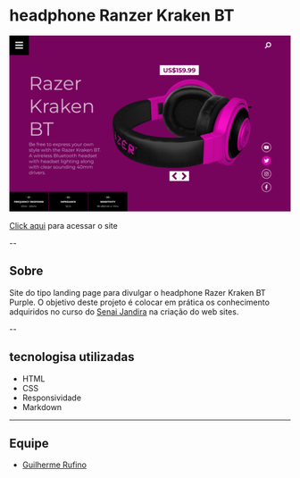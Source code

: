 # headphone Ranzer Kraken BT
<!--capa do   -->
![](./img/DESKTOP.png)

[Click aqui](https://rufinoguilherme633.github.io/headphone-purple/) para acessar o site

--
## Sobre
Site do tipo landing page para divulgar o headphone Razer
Kraken BT Purple.
O objetivo deste projeto  é colocar em prática os conhecimento adquiridos no curso do [Senai Jandira](https://jandira.sp.senai.br/) na criação do web sites.

--
## tecnologisa utilizadas

- HTML
- CSS
- Responsividade
- Markdown


---
## Equipe

- [Guilherme Rufino](https://github.com/rufinoguilherme633/headphone-purple)
